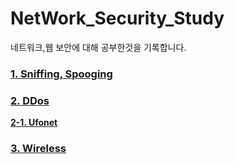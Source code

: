 # NetWork_Security_Study
네트워크,웹 보안에 대해 공부한것을 기록합니다.


### [1. Sniffing, Spooging](https://github.com/UNGGU0704/NetWork_Security_Study/blob/main/Sniffing%2CSpoofing/ARP%20Spoofing%20%EC%8B%A4%EC%8A%B5.md) 

### [2. DDos](https://github.com/UNGGU0704/NetWork_Security_Study/blob/main/ddos/DDos.md)
**[2-1. Ufonet](https://github.com/UNGGU0704/NetWork_Security_Study/blob/main/ddos/ufonet.md)**

### [3. Wireless]([https://github.com/UNGGU0704/NetWork_Security_Study/blob/main/Wireless%20Security/무선%20랜%20보안.md](https://github.com/UNGGU0704/NetWork_Security_Study/blob/c9981f15cc02dbcae4edb4af93421c404435b843/Wireless%20Security/%E1%84%86%E1%85%AE%E1%84%89%E1%85%A5%E1%86%AB%20%E1%84%85%E1%85%A2%E1%86%AB%20%E1%84%87%E1%85%A9%E1%84%8B%E1%85%A1%E1%86%AB.md)https://github.com/UNGGU0704/NetWork_Security_Study/blob/c9981f15cc02dbcae4edb4af93421c404435b843/Wireless%20Security/%E1%84%86%E1%85%AE%E1%84%89%E1%85%A5%E1%86%AB%20%E1%84%85%E1%85%A2%E1%86%AB%20%E1%84%87%E1%85%A9%E1%84%8B%E1%85%A1%E1%86%AB.md)
